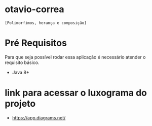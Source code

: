 # otavio-correa

`[Polimorfimos, herança e composição]`

# Pré Requisitos

Para que seja possível rodar essa aplicação é necessário atender o requisito básico.

- Java 8+

# link para acessar o luxograma do projeto

- https://app.diagrams.net/






